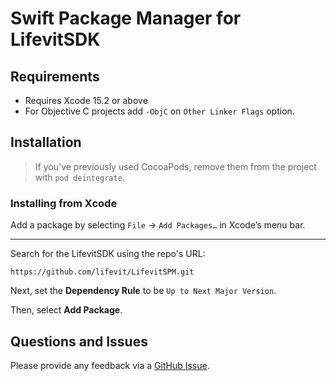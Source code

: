# Swift Package Manager for LifevitSDK

## Requirements

- Requires Xcode 15.2 or above
- For Objective C projects add `-ObjC` on `Other Linker Flags` option.



## Installation

> If you've previously used CocoaPods, remove them from the project with `pod deintegrate`.

### Installing from Xcode

Add a package by selecting `File` → `Add Packages…` in Xcode’s menu bar.


---

Search for the LifevitSDK using the repo's URL:
```
https://github.com/lifevit/LifevitSPM.git
```

Next, set the **Dependency Rule** to be `Up to Next Major Version`.

Then, select **Add Package**.




## Questions and Issues

Please provide any feedback via a [GitHub
Issue](https://github.com/lifevit/LifevitSPM/issues).
